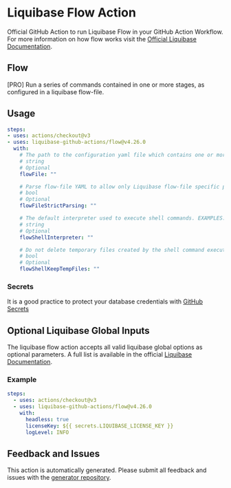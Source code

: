 # Liquibase Flow Action
Official GitHub Action to run Liquibase Flow in your GitHub Action Workflow. For more information on how flow works visit the [Official Liquibase Documentation](https://docs.liquibase.com/commands/home.html).
## Flow
[PRO]
Run a series of commands contained in one or more stages, as configured in a liquibase flow-file.
## Usage
```yaml
steps:
- uses: actions/checkout@v3
- uses: liquibase-github-actions/flow@v4.26.0
  with:
    # The path to the configuration yaml file which contains one or more "stages" of commands to be executed in a liquibase flow operation. Defaults to yaml file named "liquibase.flowfile.yaml" in the current working directory.
    # string
    # Optional
    flowFile: ""

    # Parse flow-file YAML to allow only Liquibase flow-file specific properties, indentations, and structure.
    # bool
    # Optional
    flowFileStrictParsing: ""

    # The default interpreter used to execute shell commands. EXAMPLES: bash, sh, cmd.
    # string
    # Optional
    flowShellInterpreter: ""

    # Do not delete temporary files created by the shell command execution
    # bool
    # Optional
    flowShellKeepTempFiles: ""

```

### Secrets
It is a good practice to protect your database credentials with [GitHub Secrets](https://docs.github.com/en/actions/security-guides/encrypted-secrets)

## Optional Liquibase Global Inputs
The liquibase flow action accepts all valid liquibase global options as optional parameters. A full list is available in the official [Liquibase Documentation](https://docs.liquibase.com/parameters/command-parameters.html).

### Example
```yaml
steps:
  - uses: actions/checkout@v3
  - uses: liquibase-github-actions/flow@v4.26.0
    with:
      headless: true
      licenseKey: ${{ secrets.LIQUIBASE_LICENSE_KEY }}
      logLevel: INFO
```

## Feedback and Issues
This action is automatically generated. Please submit all feedback and issues with the [generator repository](https://github.com/liquibase/github-action-generator/issues).
